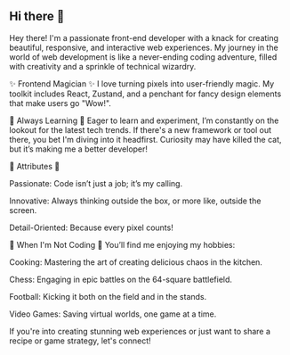 ## Hi there 👋
Hey there! I'm a passionate front-end developer with a knack for creating beautiful, responsive, and interactive web experiences. My journey in the world of web development is like a never-ending coding adventure, filled with creativity and a sprinkle of technical wizardry.

✨ Frontend Magician ✨ I love turning pixels into user-friendly magic. My toolkit includes React, Zustand, and a penchant for fancy design elements that make users go "Wow!".

🚀 Always Learning 🚀 Eager to learn and experiment, I’m constantly on the lookout for the latest tech trends. If there's a new framework or tool out there, you bet I'm diving into it headfirst. Curiosity may have killed the cat, but it’s making me a better developer!

🌟 Attributes 🌟

Passionate: Code isn’t just a job; it’s my calling.

Innovative: Always thinking outside the box, or more like, outside the screen.

Detail-Oriented: Because every pixel counts!

🍳 When I'm Not Coding 🍳 You’ll find me enjoying my hobbies:

Cooking: Mastering the art of creating delicious chaos in the kitchen.

Chess: Engaging in epic battles on the 64-square battlefield.

Football: Kicking it both on the field and in the stands.

Video Games: Saving virtual worlds, one game at a time.

If you're into creating stunning web experiences or just want to share a recipe or game strategy, let's connect!
<!--
**NishankShetty/NishankShetty** is a ✨ _special_ ✨ repository because its `README.md` (this file) appears on your GitHub profile.

Here are some ideas to get you started:

- 🔭 I’m currently working on ...
- 🌱 I’m currently learning ...
- 👯 I’m looking to collaborate on ...
- 🤔 I’m looking for help with ...
- 💬 Ask me about ...
- 📫 How to reach me: ...
- 😄 Pronouns: ...
- ⚡ Fun fact: ...
-->
